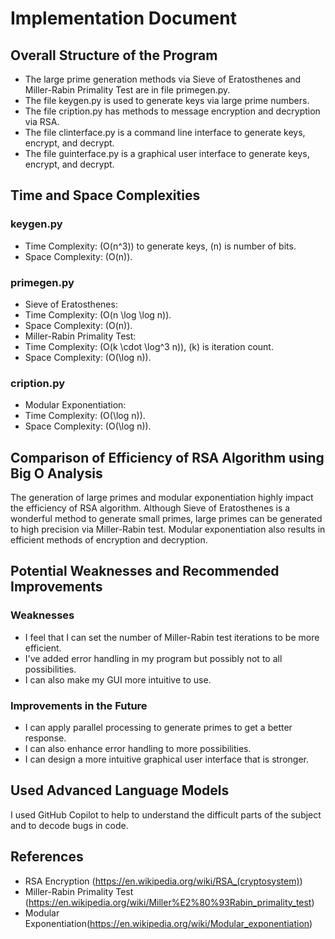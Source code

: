 # Implementation Document

## Overall Structure of the Program

- The large prime generation methods via Sieve of Eratosthenes and Miller-Rabin Primality Test are in file primegen.py.
- The file keygen.py is used to generate keys via large prime numbers.
- The file cription.py has methods to message encryption and decryption via RSA.
- The file clinterface.py is a command line interface to generate keys, encrypt, and decrypt.
- The file guinterface.py is a graphical user interface to generate keys, encrypt, and decrypt.

## Time and Space Complexities

### keygen.py
- Time Complexity: \(O(n^3)\) to generate keys, \(n\) is number of bits.
- Space Complexity: \(O(n)\).

### primegen.py
- Sieve of Eratosthenes:
- Time Complexity: \(O(n \log \log n)\).
- Space Complexity: \(O(n)\).
- Miller-Rabin Primality Test:
- Time Complexity: \(O(k \cdot \log^3 n)\), \(k\) is iteration count.
- Space Complexity: \(O(\log n)\).

### cription.py
- Modular Exponentiation:
- Time Complexity: \(O(\log n)\).
- Space Complexity: \(O(\log n)\).

## Comparison of Efficiency of RSA Algorithm using Big O Analysis

The generation of large primes and modular exponentiation highly impact the efficiency of RSA algorithm. Although Sieve of Eratosthenes is a wonderful method to generate small primes, large primes can be generated to high precision via Miller-Rabin test. Modular exponentiation also results in efficient methods of encryption and decryption.

## Potential Weaknesses and Recommended Improvements

### Weaknesses
- I feel that I can set the number of Miller-Rabin test iterations to be more efficient.
- I've added error handling in my program but possibly not to all possibilities.
- I can also make my GUI more intuitive to use.

### Improvements in the Future
- I can apply parallel processing to generate primes to get a better response.
- I can also enhance error handling to more possibilities.
- I can design a more intuitive graphical user interface that is stronger.

## Used Advanced Language Models

I used GitHub Copilot to help to understand the difficult parts of the subject and to decode bugs in code.

## References

- RSA Encryption (https://en.wikipedia.org/wiki/RSA_(cryptosystem))
- Miller-Rabin Primality Test (https://en.wikipedia.org/wiki/Miller%E2%80%93Rabin_primality_test)
- Modular Exponentiation(https://en.wikipedia.org/wiki/Modular_exponentiation)
